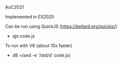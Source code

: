 
AoC2021

Implemented in ES2020

Can be run using QuickJS (https://bellard.org/quickjs/)

- qjs code.js

To run with V8 (about 10x faster)

- d8 =(sed -e '/std/d' code.js) 



